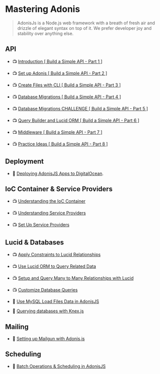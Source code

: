 # Mastering Adonis

> AdonisJs is a Node.js web framework with a breath of fresh air and drizzle of elegant syntax on top of it. We prefer developer joy and stability over anything else.

## API

- 📺 [Introduction [ Build a Simple API - Part 1 ]](https://www.youtube.com/watch?v=5wzcRtrRVd4)

- 📺 [Set up Adonis [ Build a Simple API - Part 2 ]](https://www.youtube.com/watch?v=ugtraz2A3FY)

- 📺 [Create Files with CLI [ Build a Simple API - Part 3 ]](https://www.youtube.com/watch?v=dBqDwJIe4XE)

- 📺 [Database Migrations [ Build a Simple API - Part 4 ]](https://www.youtube.com/watch?v=mXootA5Onr0)

- 📺 [Database Migrations CHALLENGE [ Build a Simple API - Part 5 ]](https://www.youtube.com/watch?v=LAeIFngnHWI)

- 📺 [Query Builder and Lucid ORM [ Build a Simple API - Part 6 ]](https://www.youtube.com/watch?v=C3T_TWpZFaY)

- 📺 [Middleware [ Build a Simple API - Part 7 ]](https://www.youtube.com/watch?v=HxkCHZ3ek-4)

- 📺 [Practice Ideas [ Build a Simple API - Part 8 ]](https://www.youtube.com/watch?v=ab5P3pH8j1Y)

## Deployment

- 📖 [Deploying AdonisJS Apps to DigitalOcean](https://scotch.io/bar-talk/deploying-adonisjs-apps-to-digitalocean).

## IoC Container & Service Providers

- 📺 [Understanding the IoC Container](https://www.youtube.com/watch?v=yTiZrOluehU)

- 📺 [Understanding Service Providers](https://www.youtube.com/watch?v=8ZIiraVxtvQ)

- 📺 [Set Up Service Providers](https://www.youtube.com/watch?v=w4apTeBa4O0)

## Lucid & Databases

- 📺 [Apply Constraints to Lucid Relationships](https://www.youtube.com/watch?v=eOOdseihjSI)

- 📺 [Use Lucid ORM to Query Related Data](https://www.youtube.com/watch?v=_zUF_mhubL0)

- 📺 [Setup and Query Many to Many Relationships with Lucid](https://www.youtube.com/watch?v=NUfpIDMqx2k)

- 📺 [Customize Database Queries](https://www.youtube.com/watch?v=lzhHjE6Ry3c)

- 📖 [Use MySQL Load Files Data in AdonisJS](https://techformist.com/adonisjs-batch-load-files-mysql/)

- 📖 [Querying databases with Knex.js](https://blog.logrocket.com/querying-databases-with-knex-js/)

## Mailing

- 📖 [Setting up Mailgun with Adonis.js](https://madsobel.com/blog/setting-up-mailgun-with-adonis.js/)

## Scheduling

- 📖 [Batch Operations & Scheduling in AdonisJS](https://techformist.com/batch-operations-adonisjs/)
